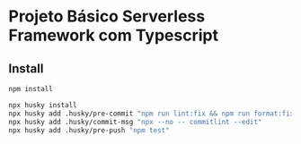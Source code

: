 # Projeto Básico Serverless Framework com Typescript

## Install

```bash
npm install
```

```bash
npx husky install
npx husky add .husky/pre-commit "npm run lint:fix && npm run format:fix"
npx husky add .husky/commit-msg "npx --no -- commitlint --edit"
npx husky add .husky/pre-push "npm test"
```
